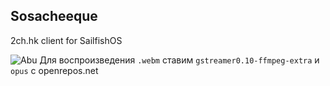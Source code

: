 ## Sosacheeque

2ch.hk client for SailfishOS

![Abu](https://pp.vk.me/c314527/v314527869/61be/A3pc4cpzFtg.jpg)
Для воспроизведения `.webm` ставим `gstreamer0.10-ffmpeg-extra` и `opus` с openrepos.net
